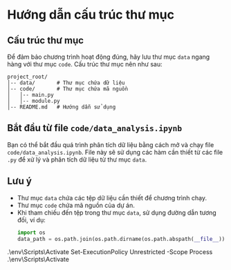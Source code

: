 # Hướng dẫn cấu trúc thư mục

## Cấu trúc thư mục

Để đảm bảo chương trình hoạt động đúng, hãy lưu thư mục `data` ngang hàng với thư mục `code`. Cấu trúc thư mục nên như sau:

```
project_root/
│-- data/       # Thư mục chứa dữ liệu
│-- code/       # Thư mục chứa mã nguồn
│   │-- main.py
│   │-- module.py
│-- README.md   # Hướng dẫn sử dụng
```
## Bắt đầu từ file `code/data_analysis.ipynb`

Bạn có thể bắt đầu quá trình phân tích dữ liệu bằng cách mở và chạy file `code/data_analysis.ipynb`. File này sẽ sử dụng các hàm cần thiết từ các file `.py` để xử lý và phân tích dữ liệu từ thư mục `data`.


## Lưu ý

- Thư mục `data` chứa các tệp dữ liệu cần thiết để chương trình chạy.
- Thư mục `code` chứa mã nguồn của dự án.
- Khi tham chiếu đến tệp trong thư mục `data`, sử dụng đường dẫn tương đối, ví dụ:
  ```python
  import os
  data_path = os.path.join(os.path.dirname(os.path.abspath(__file__)), "../data/my_file.txt")
  ```


.\env\Scripts\Activate
Set-ExecutionPolicy Unrestricted -Scope Process
.\env\Scripts\Activate